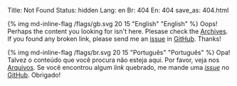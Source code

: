 Title: Not Found
Status: hidden
Lang: en
Br: 404
En: 404
save_as: 404.html


{% img md-inline-flag /flags/gb.svg 20 15 "English" "English" %} Oops! Perhaps the content you looking for isn't here. Plesase check the [Archives](/archives.html). If you found any broken link, please send me an [issue](https://github.com/raphaelncampos/raphaelncampos.github.io-src/issues) in [GitHub](https://github.com/). Thanks!

{% img md-inline-flag /flags/br.svg 20 15 "Português" "Português" %} Opa! Talvez o conteúdo que você procura não esteja aqui. Por favor, veja nos [Arquivos](/arquivos.html). Se você encontrou algum *link* quebrado, me mande uma *[issue](https://github.com/raphaelncampos/raphaelncampos.github.io-src/issues)* no [GitHub](https://github.com/). Obrigado!
